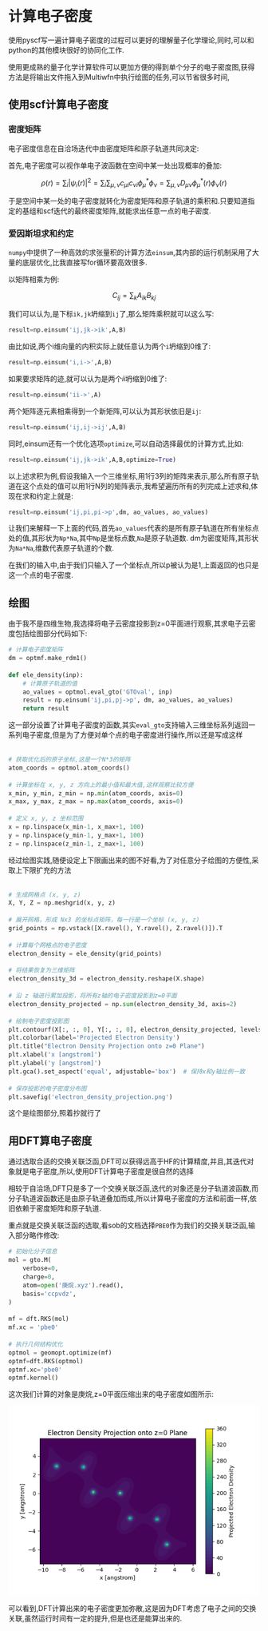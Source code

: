 # 计算电子密度

使用pyscf写一遍计算电子密度的过程可以更好的理解量子化学理论,同时,可以和python的其他模块很好的协同化工作.

使用更成熟的量子化学计算软件可以更加方便的得到单个分子的电子密度图,获得方法是将输出文件拖入到Multiwfn中执行绘图的任务,可以节省很多时间,

## 使用scf计算电子密度

### 密度矩阵

电子密度信息在自洽场迭代中由密度矩阵和原子轨道共同决定:

首先,电子密度可以视作单电子波函数在空间中某一处出现概率的叠加:

$$
\rho(r)=\sum_i|\psi_i(r)|^2=\sum_i\sum_{\mu,\nu}c_{\mu i}c_{\nu i}\phi^*_\mu\phi_\nu=\sum_{\mu,\nu}D_{\mu\nu}\phi^*_\mu(r)\phi_\nu(r)
$$

于是空间中某一处的电子密度就转化为密度矩阵和原子轨道的乘积和.只要知道指定的基组和scf迭代的最终密度矩阵,就能求出任意一点的电子密度.

### 爱因斯坦求和约定

`numpy`中提供了一种高效的求张量积的计算方法`einsum`,其内部的运行机制采用了大量的底层优化,比我直接写for循环要高效很多.

以矩阵相乘为例:

$$
C_{ij}=\sum_kA_{ik}B_{kj}
$$

我们可以认为,是下标`ik,jk`坍缩到`ij`了,那么矩阵乘积就可以这么写:

```python
result=np.einsum('ij,jk->ik',A,B)
```

由比如说,两个i维向量的内积实际上就任意认为两个`i`坍缩到0维了:

```python
result=np.einsum('i,i->',A,B)
```

如果要求矩阵的迹,就可以认为是两个$ii$坍缩到0维了:

```python
result=np.einsum('ii->',A)
```

两个矩阵逐元素相乘得到一个新矩阵,可以认为其形状依旧是`ij`:

```python
result=np.einsum('ij,ij->ij',A,B)
```

同时,einsum还有一个优化选项`optimize`,可以自动选择最优的计算方式,比如:

```python
result=np.einsum('ij,jk->ik',A,B,optimize=True)
```

以上述求积为例,假设我输入一个三维坐标,用1行3列的矩阵来表示,那么所有原子轨道在这个点处的值可以用1行N列的矩阵表示,我希望遍历所有的列完成上述求和,体现在求和约定上就是:

```python
result=np.einsum('ij,pi,pi->p',dm, ao_values, ao_values)
```

让我们来解释一下上面的代码,首先`ao_values`代表的是所有原子轨道在所有坐标点处的值,其形状为`Np*Na`,其中`Np`是坐标点数,`Na`是原子轨道数. dm为密度矩阵,其形状为`Na*Na`,维数代表原子轨道的个数.

在我们的输入中,由于我们只输入了一个坐标点,所以p被认为是1,上面返回的也只是这一个点的电子密度.

## 绘图

由于我不是四维生物,我选择将电子云密度投影到z=0平面进行观察,其求电子云密度包括绘图部分代码如下:

```python
# 计算电子密度矩阵
dm = optmf.make_rdm1()

def ele_density(inp):
    # 计算原子轨道的值
    ao_values = optmol.eval_gto('GTOval', inp)
    result = np.einsum('ij,pi,pj->p', dm, ao_values, ao_values)
    return result
```
这一部分设置了计算电子密度的函数,其实`eval_gto`支持输入三维坐标系列返回一系列电子密度,但是为了方便对单个点的电子密度进行操作,所以还是写成这样

```python

# 获取优化后的原子坐标,这是一个N*3的矩阵
atom_coords = optmol.atom_coords()

# 计算坐标在 x, y, z 方向上的最小值和最大值,这样观察比较方便
x_min, y_min, z_min = np.min(atom_coords, axis=0)
x_max, y_max, z_max = np.max(atom_coords, axis=0)

# 定义 x, y, z 坐标范围
x = np.linspace(x_min-1, x_max+1, 100)
y = np.linspace(y_min-1, y_max+1, 100)
z = np.linspace(z_min-1, z_max+1, 100)
```
经过绘图实践,随便设定上下限画出来的图不好看,为了对任意分子绘图的方便性,采取上下限扩充的方法

```python

# 生成网格点 (x, y, z)
X, Y, Z = np.meshgrid(x, y, z)

# 展开网格，形成 Nx3 的坐标点矩阵，每一行是一个坐标 (x, y, z)
grid_points = np.vstack([X.ravel(), Y.ravel(), Z.ravel()]).T

# 计算每个网格点的电子密度
electron_density = ele_density(grid_points)

# 将结果恢复为三维矩阵
electron_density_3d = electron_density.reshape(X.shape)

# 沿 z 轴进行累加投影，将所有z轴的电子密度投影到z=0平面
electron_density_projected = np.sum(electron_density_3d, axis=2)

# 绘制电子密度投影图
plt.contourf(X[:, :, 0], Y[:, :, 0], electron_density_projected, levels=50, cmap='viridis')
plt.colorbar(label='Projected Electron Density')
plt.title("Electron Density Projection onto z=0 Plane")
plt.xlabel('x [angstrom]')
plt.ylabel('y [angstrom]')
plt.gca().set_aspect('equal', adjustable='box')  # 保持x和y轴比例一致

# 保存投影的电子密度分布图
plt.savefig('electron_density_projection.png')
```
这个是绘图部分,照着抄就行了

## 用DFT算电子密度

通过选取合适的交换关联泛函,DFT可以获得远高于HF的计算精度,并且,其迭代对象就是电子密度,所以,使用DFT计算电子密度是很自然的选择

相较于自洽场,DFT只是多了一个交换关联泛函,迭代的对象还是分子轨道波函数,而分子轨道波函数还是由原子轨道叠加而成,所以计算电子密度的方法和前面一样,依旧依赖于密度矩阵和原子轨道.

重点就是交换关联泛函的选取,看sob的文档选择`PBE0`作为我们的交换关联泛函,输入部分略作修改:

```python
# 初始化分子信息
mol = gto.M(
    verbose=0,
    charge=0,
    atom=open('庚烷.xyz').read(),
    basis='ccpvdz',
)

mf = dft.RKS(mol)
mf.xc = 'pbe0'

# 执行几何结构优化
optmol = geomopt.optimize(mf)
optmf=dft.RKS(optmol)
optmf.xc='pbe0'
optmf.kernel()
```

这次我们计算的对象是庚烷,z=0平面压缩出来的电子密度如图所示:

![alt text](electron_density_projection1.png)

可以看到,DFT计算出来的电子密度更加弥散,这是因为DFT考虑了电子之间的交换关联,虽然运行时间有一定的提升,但是也还是能算出来的.

